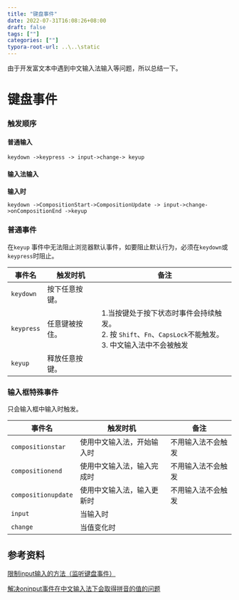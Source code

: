 ```yaml
---
title: "键盘事件"
date: 2022-07-31T16:08:26+08:00
draft: false
tags: [""]
categories: [""]
typora-root-url: ..\..\static
---
```


由于开发富文本中遇到中文输入法输入等问题，所以总结一下。

# 键盘事件

### 触发顺序

#### 普通输入

`keydown ->keypress -> input->change-> keyup`

#### 输入法输入

**输入时**

`keydown ->CompositionStart->CompositionUpdate -> input->change->onCompositionEnd ->keyup`

### 普通事件

在`keyup` 事件中无法阻止浏览器默认事件，如要阻止默认行为，必须在`keydown`或`keypress`时阻止。

| 事件名     | 触发时机       | 备注                                                         |
| ---------- | -------------- | ------------------------------------------------------------ |
| `keydown`  | 按下任意按键。 |                                                              |
| `keypress` | 任意键被按住。 | 1.当按键处于按下状态时事件会持续触发。<br />2. 按 `Shift`、`Fn`、`CapsLock`不能触发。<br />3. 中文输入法中不会被触发 |
| `keyup`    | 释放任意按键。 |                                                              |

### 输入框特殊事件

只会输入框中输入时触发。

| 事件名              | 触发时机                   | 备注               |
| ------------------- | -------------------------- | ------------------ |
| `compositionstar`   | 使用中文输入法，开始输入时 | 不用输入法不会触发 |
| `compositionend`    | 使用中文输入法，输入完成时 | 不用输入法不会触发 |
| `compositionupdate` | 使用中文输入法，输入更新时 | 不用输入法不会触发 |
| `input`             | 当输入时                   |                    |
| `change`            | 当值变化时                 |                    |





## 参考资料

[限制input输入的方法（监听键盘事件）](https://segmentfault.com/a/1190000023543967)

[解决oninput事件在中文输入法下会取得拼音的值的问题](https://segmentfault.com/a/1190000012490380)